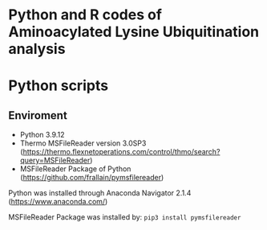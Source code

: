 # Python and R codes of Aminoacylated Lysine Ubiquitination analysis

# Python scripts
## Enviroment
* Python 3.9.12
* Thermo MSFileReader version 3.0SP3 (https://thermo.flexnetoperations.com/control/thmo/search?query=MSFileReader)
* MSFileReader Package of Python (https://github.com/frallain/pymsfilereader)

Python was installed through Anaconda Navigator 2.1.4 (https://www.anaconda.com/)

MSFileReader Package was installed by: `pip3 install pymsfilereader`
